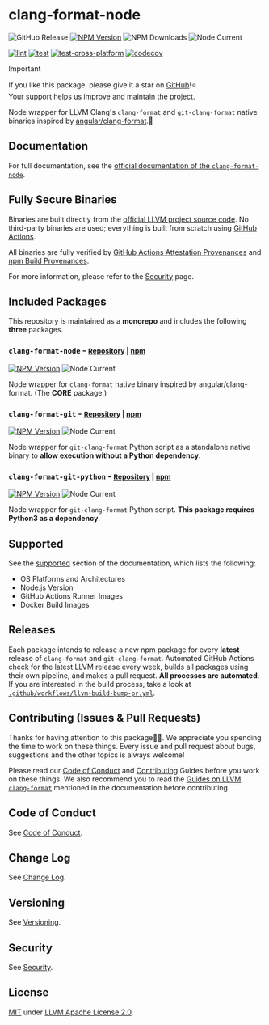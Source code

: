 # clang-format-node

![GitHub Release](https://img.shields.io/github/v/release/lumirlumir/npm-clang-format-node?label=release%20(LLVM%20version)&color=83ba63&display_name=release)
[![NPM Version](https://img.shields.io/npm/v/clang-format-node?color=83ba63)](https://www.npmjs.com/package/clang-format-node)
![NPM Downloads](https://img.shields.io/npm/dm/clang-format-node?color=83ba63)
![Node Current](https://img.shields.io/node/v/clang-format-node?color=83ba63)

[![lint](https://github.com/lumirlumir/npm-clang-format-node/actions/workflows/lint.yml/badge.svg)](https://github.com/lumirlumir/npm-clang-format-node/actions/workflows/lint.yml)
[![test](https://github.com/lumirlumir/npm-clang-format-node/actions/workflows/test.yml/badge.svg)](https://github.com/lumirlumir/npm-clang-format-node/actions/workflows/test.yml)
[![test-cross-platform](https://github.com/lumirlumir/npm-clang-format-node/actions/workflows/test-cross-platform.yml/badge.svg)](https://github.com/lumirlumir/npm-clang-format-node/actions/workflows/test-cross-platform.yml)
[![codecov](https://codecov.io/gh/lumirlumir/npm-clang-format-node/graph/badge.svg?token=69BF05THA2)](https://codecov.io/gh/lumirlumir/npm-clang-format-node)

> [!IMPORTANT]
>
> If you like this package, please give it a star on [GitHub](https://github.com/lumirlumir/npm-clang-format-node)!⭐<br/>
> Your support helps us improve and maintain the project.

Node wrapper for LLVM Clang's `clang-format` and `git-clang-format` native binaries inspired by [angular/clang-format](https://github.com/angular/clang-format).🐉

## Documentation

For full documentation, see the [official documentation of the `clang-format-node`](https://clang-format-node.lumir.page).

## Fully Secure Binaries

Binaries are built directly from the [official LLVM project source code](https://github.com/llvm/llvm-project). No third-party binaries are used; everything is built from scratch using [GitHub Actions](https://github.com/lumirlumir/npm-clang-format-node/blob/main/.github/workflows/llvm-build-bump-pr.yml).

All binaries are fully verified by [GitHub Actions Attestation Provenances](https://github.com/lumirlumir/npm-clang-format-node/attestations) and [npm Build Provenances](https://docs.npmjs.com/generating-provenance-statements).

For more information, please refer to the [Security](https://github.com/lumirlumir/npm-clang-format-node/blob/main/SECURITY.md) page.

## Included Packages

This repository is maintained as a **monorepo** and includes the following **three** packages.

### `clang-format-node` - <small>[Repository](https://github.com/lumirlumir/npm-clang-format-node/tree/main/packages/clang-format-node) | [npm](https://www.npmjs.com/package/clang-format-node)</small>

[![NPM Version](https://img.shields.io/npm/v/clang-format-node)](https://www.npmjs.com/package/clang-format-node)
![Node Current](https://img.shields.io/node/v/clang-format-node)

Node wrapper for `clang-format` native binary inspired by angular/clang-format. (The **CORE** package.)

### `clang-format-git` - <small>[Repository](https://github.com/lumirlumir/npm-clang-format-node/tree/main/packages/clang-format-git) | [npm](https://www.npmjs.com/package/clang-format-git)</small>

[![NPM Version](https://img.shields.io/npm/v/clang-format-git)](https://www.npmjs.com/package/clang-format-git)
![Node Current](https://img.shields.io/node/v/clang-format-git)

Node wrapper for `git-clang-format` Python script as a standalone native binary to **allow execution without a Python dependency**.

### `clang-format-git-python` - <small>[Repository](https://github.com/lumirlumir/npm-clang-format-node/tree/main/packages/clang-format-git-python) | [npm](https://www.npmjs.com/package/clang-format-git-python)</small>

[![NPM Version](https://img.shields.io/npm/v/clang-format-git-python)](https://www.npmjs.com/package/clang-format-git-python)
![Node Current](https://img.shields.io/node/v/clang-format-git-python)

Node wrapper for `git-clang-format` Python script. **This package requires Python3 as a dependency**.

## Supported

See the [supported](https://clang-format-node.lumir.page/docs/get-started/supported) section of the documentation, which lists the following:

- OS Platforms and Architectures
- Node.js Version
- GitHub Actions Runner Images
- Docker Build Images

## Releases

Each package intends to release a new npm package for every **latest** release of `clang-format` and `git-clang-format`. Automated GitHub Actions check for the latest LLVM release every week, builds all packages using their own pipeline, and makes a pull request. **All processes are automated**. If you are interested in the build process, take a look at [`.github/workflows/llvm-build-bump-pr.yml`](https://github.com/lumirlumir/npm-clang-format-node/blob/main/.github/workflows/llvm-build-bump-pr.yml).

## Contributing (Issues & Pull Requests)

Thanks for having attention to this package🙇‍♂️. We appreciate you spending the time to work on these things. Every issue and pull request about bugs, suggestions and the other topics is always welcome!

Please read our [Code of Conduct](https://github.com/lumirlumir/.github/blob/main/CODE_OF_CONDUCT.md#contributor-covenant-code-of-conduct) and [Contributing](https://github.com/lumirlumir/npm-clang-format-node/blob/main/CONTRIBUTING.md) Guides before you work on these things. We also recommend you to read the [Guides on LLVM `clang-format`](http://clang-format-node.lumir.page/docs/further-reading/guides-on-llvm-clang-format) mentioned in the documentation before contributing.

## Code of Conduct

See [Code of Conduct](https://github.com/lumirlumir/.github/blob/main/CODE_OF_CONDUCT.md#contributor-covenant-code-of-conduct).

## Change Log

See [Change Log](https://github.com/lumirlumir/npm-clang-format-node/blob/main/CHANGELOG.md).

## Versioning

See [Versioning](http://clang-format-node.lumir.page/docs/community/versioning).

## Security

See [Security](https://github.com/lumirlumir/npm-clang-format-node/blob/main/SECURITY.md).

## License

[MIT](https://github.com/lumirlumir/npm-clang-format-node/blob/main/LICENSE.md) under [LLVM Apache License 2.0](https://github.com/llvm/llvm-project/blob/main/LICENSE.TXT).
